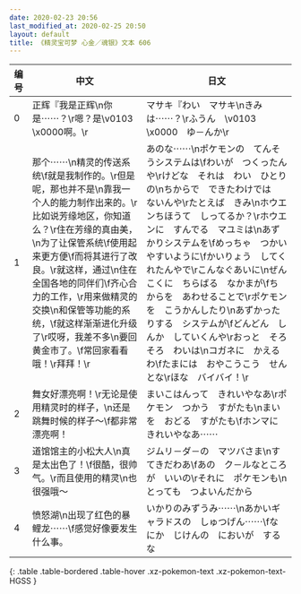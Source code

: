 ```yaml
---
date: 2020-02-23 20:56
last_modified_at: 2020-02-25 20:50
layout: default
title: 《精灵宝可梦 心金／魂银》文本 606
---
```

| 编号 | 中文 | 日文 |
| ---- | ---- | ---- |
| 0 | 正辉『我是正辉\n你是⋯⋯？\r嗯？是\v0103　\x0000啊。\r | マサキ『わい　マサキ\nきみは⋯⋯？\rふうん　\v0103　\x0000　ゆ－んか\r |
| 1 | 那个⋯⋯\n精灵的传送系统\f就是我制作的。\r但是呢，那也并不是\n靠我一个人的能力制作出来的。\r比如说芳缘地区，你知道么？\r住在芳缘的真由美，\n为了让保管系统\f使用起来更方便\f而将其进行了改良。\r就这样，通过\n住在全国各地的同伴们\f齐心合力的工作，\r用来做精灵的交换\n和保管等功能的系统，\f就这样渐渐进化升级了\r哎呀，我差不多\n要回黄金市了。\f常回家看看哦！\r拜拜！\r | あのな⋯⋯\nポケモンの　てんそうシステムは\fわいが　つくったんや\rけどな　それは　わい　ひとりの\nちからで　できたわけでは　ないんや\rたとえば　きみ\nホウエンちほうて　しってるか？\rホウエンに　すんでる　マユミは\nあずかりシステムを\fめっちゃ　つかいやすいように\fかいりょう　してくれたんやで\rこんなぐあいに\nぜんこくに　ちらばる　なかまが\fちからを　あわせることで\rポケモンを　こうかんしたり\nあずかったりする　システムが\fどんどん　しんか　していくんや\rおっと　そろそろ　わいは\nコガネに　かえるわ\fたまには　おやこうこう　せんとな\rほな　バイバイ！\r |
| 2 | 舞女好漂亮啊！\r无论是使用精灵时的样子，\n还是跳舞时候的样子～\f都非常漂亮啊！ | まいこはんって　きれいやなあ\rポケモン　つかう　すがたも\nまいを　おどる　すがたも\fホンマに　きれいやなあ⋯⋯ |
| 3 | 道馆馆主的小松大人\n真是太出色了！\f很酷，很帅气。\r而且使用的精灵\n也很强哦～ | ジムリ－ダ－の　マツバさま\nすてきだわあ\fあの　ク－ルなところが　いいの\rそれに　ポケモンも\nとっても　つよいんだから |
| 4 | 愤怒湖\n出现了红色的暴鲤龙⋯⋯\f感觉好像要发生什么事。 | いかりのみずうみ⋯⋯\nあかいギャラドスの　しゅつげん⋯⋯\fなにか　じけんの　においが　するな |
{: .table .table-bordered .table-hover .xz-pokemon-text .xz-pokemon-text-HGSS }
